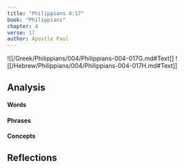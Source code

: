 ```yaml
---
title: "Philippians 4:17"
book: "Philippians"
chapter: 4
verse: 17
author: Apostle Paul
---
```

![[/Greek/Philippians/004/Philippians-004-017G.md#Text]]
![[/Hebrew/Philippians/004/Philippians-004-017H.md#Text]]

## Analysis

#### Words

#### Phrases

#### Concepts

## Reflections
